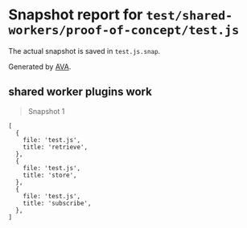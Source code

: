 # Snapshot report for `test/shared-workers/proof-of-concept/test.js`

The actual snapshot is saved in `test.js.snap`.

Generated by [AVA](https://avajs.dev).

## shared worker plugins work

> Snapshot 1

    [
      {
        file: 'test.js',
        title: 'retrieve',
      },
      {
        file: 'test.js',
        title: 'store',
      },
      {
        file: 'test.js',
        title: 'subscribe',
      },
    ]
